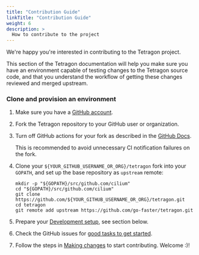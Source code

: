 ```yaml
---
title: "Contribution Guide"
linkTitle: "Contribution Guide"
weight: 6
description: >
  How to contribute to the project
---
```


We're happy you're interested in contributing to the Tetragon project.

This section of the Tetragon documentation will help you make sure you
have an environment capable of testing changes to the Tetragon source code,
and that you understand the workflow of getting these changes reviewed and
merged upstream.

### Clone and provision an environment

1. Make sure you have a [GitHub account](https://github.com/join).

2. Fork the Tetragon repository to your GitHub user or organization.

3. Turn off GitHub actions for your fork as described in the
   [GitHub Docs](https://docs.github.com/en/repositories/managing-your-repositorys-settings-and-features/enabling-features-for-your-repository/managing-github-actions-settings-for-a-repository#managing-github-actions-permissions-for-your-repository>).

   This is recommended to avoid unnecessary CI notification failures on the fork.

4. Clone your `${YOUR_GITHUB_USERNAME_OR_ORG}/tetragon` fork into your
   `GOPATH`, and set up the base repository as `upstream` remote:

   ```shell
   mkdir -p "${GOPATH}/src/github.com/cilium"
   cd "${GOPATH}/src/github.com/cilium"
   git clone https://github.com/${YOUR_GITHUB_USERNAME_OR_ORG}/tetragon.git
   cd tetragon
   git remote add upstream https://github.com/go-faster/tetragon.git
   ```

5. Prepare your [Development setup](/docs/contribution-guide/development-setup),
   see section below.

6. Check the GitHub issues for [good tasks to get
   started](https://github.com/go-faster/tetragon/issues?q=is%3Aopen+is%3Aissue+label%3A%22good+first+issue%22).

7. Follow the steps in [Making changes](/docs/contribution-guide/making-changes) to start contributing. Welcome :)!

